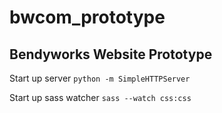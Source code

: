 bwcom_prototype
===============

Bendyworks Website Prototype
----------------------------

Start up server `python -m SimpleHTTPServer`

Start up sass watcher `sass --watch css:css` 
